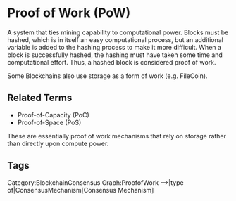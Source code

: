 # Proof of Work (PoW)

A system that ties mining capability to computational power. Blocks must be
hashed, which is in itself an easy computational process, but an additional
variable is added to the hashing process to make it more difficult. When a
block is successfully hashed, the hashing must have taken some time and
computational effort. Thus, a hashed block is considered proof of work.

Some Blockchains also use storage as a form of work (e.g. FileCoin).

## Related Terms

* Proof-of-Capacity (PoC)
* Proof-of-Space (PoS)

These are essentially proof of work mechanisms that rely on storage rather than directly upon compute power.

## Tags

Category:BlockchainConsensus
Graph:ProofofWork -->|type of|ConsensusMechanism[Consensus Mechanism]

